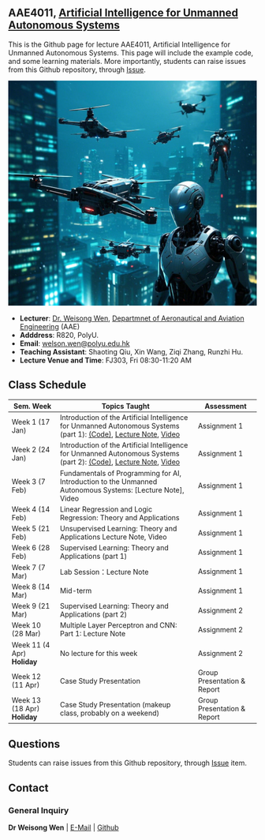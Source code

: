 <!-- <font  size=6><b><center>PolyU_AAE4203</center></b></font> -->

## AAE4011, [Artificial Intelligence for Unmanned Autonomous Systems](https://docs.google.com/document/d/1evkaqgUsWDdSDvY9Zm6FBqsnh5A1gimYBNyAudR07Pc/edit?tab=t.0)

This is the Github page for lecture AAE4011, Artificial Intelligence for Unmanned Autonomous Systems. This page will include the example code, and some learning materials. More importantly, students can raise issues from this Github repository, through [Issue](https://github.com/weisongwen/AAE4011-S22425/issues). 

</details>
<p align="center">
  <img width="520pix" src="img/logoUAS.png">
</p>


- **Lecturer**: [Dr. Weisong Wen](https://www.polyu.edu.hk/aae/people/academic-staff/dr-wen-weisong/), [Departmnet of Aeronautical and Aviation Engineering](https://www.polyu.edu.hk/aae/) (AAE)
- **Adddress**: R820, PolyU. 
- **Email**: welson.wen@polyu.edu.hk
- **Teaching Assistant**: Shaoting Qiu, Xin Wang, Ziqi Zhang, Runzhi Hu. 
- **Lecture Venue and Time**: FJ303, Fri 08:30-11:20 AM

## Class Schedule

| Sem. Week | Topics Taught | Assessment |
|-----------|---------------|------------|
| Week 1 (17 Jan) | Introduction of the Artificial Intelligence for Unmanned Autonomous Systems (part 1): [(Code)](https://github.com/weisongwen/AAE4011-S22425/tree/main/Code/week1_2), [Lecture Note](https://github.com/weisongwen/AAE4011-S22425/blob/main/Lecture%20Notes/Week%201%2017%20Jan%20%5BFundermentals%5D%20(Dr.Wen)%20(1).pdf), [Video](https://www.youtube.com/watch?v=AUQ6hwc_2zw&list=PLCEwmtiH0qPAceNudBxc6Bbtnn17wQ_Tk)| Assignment 1 |
| Week 2  (24 Jan)  | Introduction of the Artificial Intelligence for Unmanned Autonomous Systems (part 2): [(Code)](https://github.com/weisongwen/AAE4011-S22425/tree/main/Code/week1_2), [Lecture Note](https://github.com/weisongwen/AAE4011-S22425/blob/main/Lecture%20Notes/Week%201%2017%20Jan%20%5BFundermentals%5D%20(Dr.Wen)%20(1).pdf), [Video](https://www.youtube.com/watch?v=ACdWprBk7SI)| Assignment 1 |
| Week 3  (7 Feb) | Fundamentals of Programming for AI, Introduction to the Unmanned Autonomous Systems: [Lecture Note], Video | Assignment 1 |
| Week 4   (14 Feb) | Linear Regression and Logic Regression: Theory and Applications | Assignment 1 |
| Week 5   (21 Feb) | Unsupervised Learning: Theory and Applications Lecture Note, Video| Assignment 1 |
| Week 6   (28 Feb) | Supervised Learning: Theory and Applications (part 1) | Assignment 1 |
| Week 7   (7 Mar) | Lab Session：Lecture Note| Assignment 1 |
| Week 8  (14 Mar)  | Mid-term | Assignment 1 |
| Week 9   (21 Mar) | Supervised Learning: Theory and Applications (part 2) | Assignment 2 |
| Week 10  (28 Mar) | Multiple Layer Perceptron and CNN: Part 1: Lecture Note | Assignment 2 |
| Week 11  (4 Apr) **Holiday** | No lecture for this week | Assignment 2 |
| Week 12  (11 Apr) | Case Study Presentation | Group Presentation & Report |
| Week 13  (18 Apr) **Holiday** | Case Study Presentation (makeup class, probably on a weekend) | Group Presentation & Report |

## Questions
Students can raise issues from this Github repository, through [Issue](https://github.com/weisongwen/AAE4011-S22425/issues) item.
  
<!-- ## Students Tasks -->

## Contact
### General Inquiry
**Dr Weisong Wen** | [E-Mail](welson.wen@polyu.edu.hk) | [Github](https://github.com/weisongwen)

